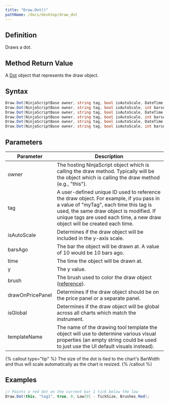 ```yaml
---
title: "Draw.Dot()"
pathName: /docs/desktop/draw_dot
---
```


## Definition

Draws a dot.

## Method Return Value

A [Dot](/docs/desktop/dot) object that represents the draw object.

## Syntax

```csharp
Draw.Dot(NinjaScriptBase owner, string tag, bool isAutoScale, DateTime time, double y, Brush brush)  
Draw.Dot(NinjaScriptBase owner, string tag, bool isAutoScale, int barsAgo, double y, Brush brush)  
Draw.Dot(NinjaScriptBase owner, string tag, bool isAutoScale, DateTime time, double y, Brush brush, bool drawOnPricePanel)  
Draw.Dot(NinjaScriptBase owner, string tag, bool isAutoScale, int barsAgo, double y, Brush brush, bool drawOnPricePanel)  
Draw.Dot(NinjaScriptBase owner, string tag, bool isAutoScale, DateTime time, double y, bool isGlobal, string templateName)  
Draw.Dot(NinjaScriptBase owner, string tag, bool isAutoScale, int barsAgo, double y, bool isGlobal, string templateName)  
```

## Parameters

| Parameter  | Description  |
| --- | --- |
| owner | The hosting NinjaScript object which is calling the draw method. Typically will be the object which is calling the draw method (e.g., "this"). |
| tag | A user-defined unique ID used to reference the draw object. For example, if you pass in a value of "myTag", each time this tag is used, the same draw object is modified. If unique tags are used each time, a new draw object will be created each time. |
| isAutoScale | Determines if the draw object will be included in the y-axis scale. |
| barsAgo | The bar the object will be drawn at. A value of 10 would be 10 bars ago. |
| time | The time the object will be drawn at. |
| y | The y value. |
| brush | The brush used to color the draw object ([reference](https://msdn.microsoft.com/en-us/library/system.windows.media.brushes%28v=vs.110%29.aspx)). |
| drawOnPricePanel | Determines if the draw object should be on the price panel or a separate panel. |
| isGlobal | Determines if the draw object will be global across all charts which match the instrument. |
| templateName | The name of the drawing tool template the object will use to determine various visual properties (an empty string could be used to just use the UI default visuals instead). |

{% callout type="tip" %}
The size of the dot is tied to the chart's BarWidth and thus will scale automatically as the chart is resized.
{% /callout %}

## Examples

```csharp
// Paints a red dot on the current bar 1 tick below the low
Draw.Dot(this, "tag1", true, 0, Low[0] - TickSize, Brushes.Red);
```

